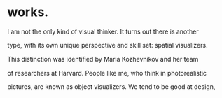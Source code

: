 # works.

I am not the only kind of visual thinker. It turns out there is another

type, with its own unique perspective and skill set: spatial visualizers.

This distinction was identiﬁed by Maria Kozhevnikov and her team

of researchers at Harvard. People like me, who think in photorealistic

pictures, are known as object visualizers. We tend to be good at design,
